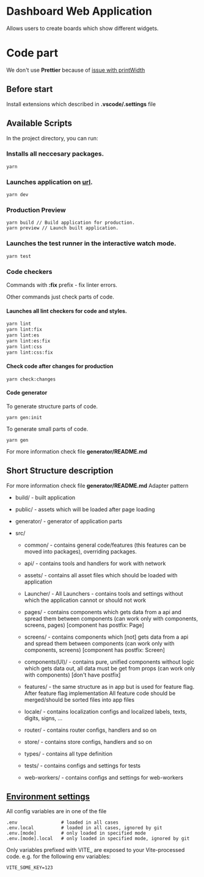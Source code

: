 # Dashboard Web Application

Allows users to create boards which show different widgets.

# Code part

We don't use **Prettier** because of [issue with printWidth](https://github.com/prettier/prettier/issues/3468)

## Before start

Install extensions which described in **.vscode/.settings** file

## Available Scripts

In the project directory, you can run:

### Installs all neccesary packages.

```
yarn
```

### Launches application on [url](http://localhost:5173/).

```
yarn dev
```

### Production Preview

```
yarn build // Build application for production.
yarn preview // Launch built application.
```

### Launches the test runner in the interactive watch mode.

```
yarn test
```

### Code checkers

Commands with **:fix** prefix - fix linter errors.

Other commands just check parts of code.

#### Launches all lint checkers for code and styles.

```sh
yarn lint
yarn lint:fix
yarn lint:es
yarn lint:es:fix
yarn lint:css
yarn lint:css:fix
```

#### Check code after changes for production

```
yarn check:changes
```

#### Code generator

To generate structure parts of code.

```
yarn gen:init
```

To generate small parts of code.

```
yarn gen
```

For more information check file **generator/README.md**

## Short Structure description

For more information check file **generator/README.md**
Adapter pattern

- build/ - built application

- public/ - assets which will be loaded after page loading

- generator/ - generator of application parts
- src/

  - common/ - contains general code/features (this features can be moved into packages), overriding packages.

  - api/ - contains tools and handlers for work with network

  - assets/ - contains all asset files which should be loaded with application

  - Launcher/ - All Launchers - contains tools and settings without which the application cannot or should not work

  - pages/ - contains components which gets data from a api and spread them between components (can work only with components, screens, pages) [component has postfix: Page]
  - screens/ - contains components which [not] gets data from a api and spread them between components (can work only with components, screens) [component has postfix: Screen]
  - components(UI)/ - contains pure, unified components without logic which gets data out, all data must be get from props (can work only with components) [don't have postfix]

  - features/ - the same structure as in app but is used for feature flag. After feature flag implementation All feature code should be merged/should be sorted files into app files

  - locale/ - contains localization configs and localized labels, texts, digits, signs, ...

  - router/ - contains router configs, handlers and so on

  - store/ - contains store configs, handlers and so on

  - types/ - contains all type definition

  - tests/ - contains configs and settings for tests

  - web-workers/ - contains configs and settings for web-workers

## [Environment settings](https://vitejs.dev/guide/env-and-mode.html)

All config variables are in one of the file

```
.env                # loaded in all cases
.env.local          # loaded in all cases, ignored by git
.env.[mode]         # only loaded in specified mode
.env.[mode].local   # only loaded in specified mode, ignored by git
```

Only variables prefixed with VITE\_ are exposed to your Vite-processed code. e.g. for the following env variables:

```
VITE_SOME_KEY=123
```
